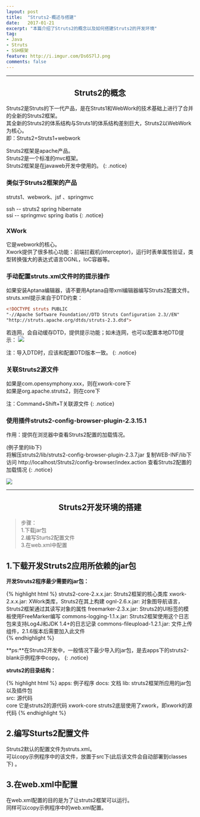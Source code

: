 ```yaml
---
layout: post
title:  "Struts2-概述与搭建"
date:   2017-01-21
excerpt: "本篇介绍了Struts2的概念以及如何搭建Struts2的开发环境"
tag:
- Java 
- Struts
- SSH框架
feature: http://i.imgur.com/Ds6S7lJ.png
comments: false
---
```


 ***

## <center>Struts2的概念</center>

Struts2是Struts的下一代产品，是在Struts1和WebWork的技术基础上进行了合并的全新的Struts2框架。  
其全新的Struts2的体系结构与Struts1的体系结构差别巨大，Struts2以WebWork为核心。  
即：Struts2=Struts1+webwork		
	
Struts2框架是apache产品。  
Struts2是一个标准的mvc框架。  
Struts2框架是在javaweb开发中使用的。
{: .notice}			
	

### 类似于Struts2框架的产品

struts1、webwork、jsf 、springmvc

ssh -- struts2 spring hibernate  
ssi -- springmvc spring ibatis
{: .notice}

### XWork

它是webwork的核心。  
Xwork提供了很多核心功能：前端拦截机(interceptor)，运行时表单属性验证，类型转换强大的表达式语言OGNL，IoC容器等。

### 手动配置struts.xml文件时的提示操作


如果安装Aptana编辑器，请不要用Aptana自带xml编辑器编写Struts2配置文件。   
struts.xml提示来自于DTD约束：  

```xml 
<!DOCTYPE struts PUBLIC
"-//Apache Software Foundation//DTD Struts Configuration 2.3//EN"
"http://struts.apache.org/dtds/struts-2.3.dtd">
```

若连网，会自动缓存DTD，提供提示功能；如未连网，也可以配置本地DTD提示： 
![](http://ww2.sinaimg.cn/large/83e1667djw1f8o5vg6liej21u60pitv8.jpg)

注：导入DTD时，应该和配置DTD版本一致。
{: .notice} 

### 关联Struts2源文件

如果是com.opensymphony.xxx，则在xwork-core下  
如果是org.apache.struts2，则在core下  

注：Command+Shift+T关联源文件
{: .notice}


### 使用插件struts2-config-browser-plugin-2.3.15.1

作用：提供在浏览器中查看Struts2配置的加载情况。   

(例子里的lib下)  
将解压struts2/lib/struts2-config-browser-plugin-2.3.7.jar 复制WEB-INF/lib下   
访问 http://localhost/Struts2/config-browser/index.action 查看Struts2配置的加载情况
{: .notice}

![](http://ww3.sinaimg.cn/large/83e1667djw1f8qe3dvm4dj21qw0i6n10.jpg)


***

## <center>Struts2开发环境的搭建</center> 

>步骤：  
>1.下载jar包  
>2.编写Sturts2配置文件  
>3.在web.xml中配置    

## 1.下载开发Struts2应用所依赖的jar包  

**开发Struts2程序最少需要的jar包：** 

{% highlight html %}
struts2-core-2.x.x.jar:    	 	Struts2框架的核心类库
xwork-2.x.x.jar:			XWork类库，Struts2在其上构建
ognl-2.6.x.jar:				对象图导航语言，Struts2框架通过其读写对象的属性
freemarker-2.3.x.jar:			Struts2的UI标签的模板使用FreeMarker编写
commons-logging-1.1.x.jar:		Struts2框架使用这个日志包来支持Log4J和JDK 1.4+的日志记录
commons-fileupload-1.2.1.jar: 		文件上传组件，2.1.6版本后需要加入此文件  
{% endhighlight %}

**ps:**在Struts2开发中，一般情况下最少导入的jar包，是去apps下的struts2-blank示例程序中copy。
{: .notice}
  

**struts2的目录结构：**  

{% highlight html %}
apps: 例子程序
docs: 文档
lib:  struts2框架所应用的jar包以及插件包				
src:  源代码  
     core  	  它是struts2的源代码
     xwork-core  struts2底层使用了xwork，即xwork的源代码
{% endhighlight %}


## 2.编写Sturts2配置文件  

Struts2默认的配置文件为struts.xml。  
可以copy示例程序中的该文件，放置于src下(此后该文件会自动部署到classes下) 。  


## 3.在web.xml中配置  
 
在web.xml配置的目的是为了让struts2框架可以运行。  
同样可以copy示例程序中的web.xml配置。
  
